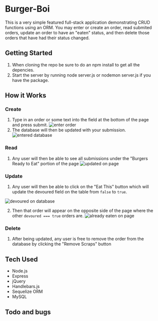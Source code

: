 # Burger-Boi
This is a very simple featured full-stack application demonstrating CRUD functions using an ORM. You may enter or create an order, read submited orders, update an order to have an "eaten" status, and then delete those orders that have had their status changed.

## Getting Started
1. When cloning the repo be sure to do an npm install to get all the depencies.
2. Start the server by running node server.js or nodemon server.js if you have the package.

## How it Works
### Create
1. Type in an order or some text into the field at the bottom of the page and press submit.
![enter order](https://i.gyazo.com/9d911d6a162b6d70256f5436cc0321b0.png)
2. The database will then be updated with your submission.
![entered database](https://i.gyazo.com/c228d1c1c17be1e720693dffe2b27e2b.png)
### Read
1. Any user will then be able to see all submissions under the "Burgers Ready to Eat" portion of the page
![updated on page](https://i.gyazo.com/dcb47caf79a8eddedbf0a8460f39927c.png)
### Update
1. Any user will then be able to click on the "Eat This" button which will update the devoured field on the table from `false` to `true`.

![devoured on database](https://i.gyazo.com/0106cb702d354da2a7f88d8b1f653ae6.png)

2. Then that order will appear on the opposite side of the page where the other `devoured === true` orders are.
![already eaten on page](https://i.gyazo.com/c394fcabee985eeccc1ee5a2ca9898b7.png)
### Delete
1. After being updated, any user is free to remove the order from the database by clicking the "Remove Scraps" button

## Tech Used
* Node.js
* Express
* jQuery
* Handlebars.js
* Sequelize ORM
* MySQL

## Todo and bugs


